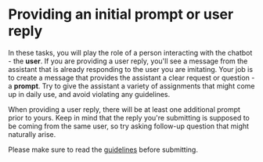# Providing an initial prompt or user reply

In these tasks, you will play the role of a person interacting with the chatbot - the **user**. If you are providing a user reply, you'll see a message from the assistant that is already responding to the user you are imitating.
Your job is to create a message that provides the assistant a clear request or question - a **prompt**. Try to give the assistant a variety of assignments that might come up in daily use, and avoid violating any guidelines.

When providing a user reply, there will be at least one additional prompt prior to yours. Keep in mind that the reply you're submitting is supposed to be coming from the same user, so try asking follow-up question that might naturally arise.

Please make sure to read the [guidelines](https://projects.laion.ai/Open-Assistant/docs/guides/guidelines#user-reply) before submitting.

